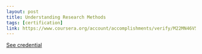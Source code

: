 ```yaml
---
layout: post
title: Understanding Research Methods
tags: [certification]
link: https://www.coursera.org/account/accomplishments/verify/M22MN46V5P9H
---
```


<a href="https://www.coursera.org/account/accomplishments/verify/M22MN46V5P9H">See credential</a>
